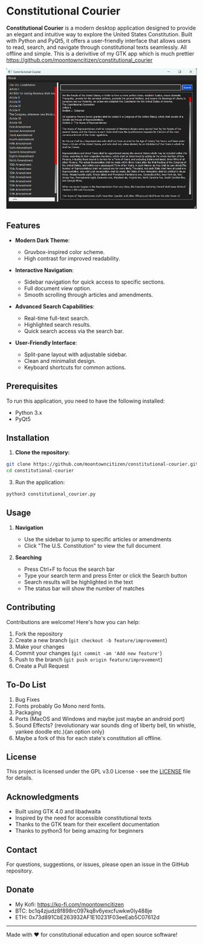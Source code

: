 # Constitutional Courier

**Constitutional Courier** is a modern desktop application designed to provide an elegant and intuitive way to explore the United States Constitution. Built with Python and PyQt5, it offers a user-friendly interface that allows users to read, search, and navigate through constitutional texts seamlessly. All offline and simple. This is a derivitive of my GTK app which is much prettier https://github.com/moontowncitizen/constitutional_courier

![Constitutional Courier Screenshot](app.png)  


## Features

- **Modern Dark Theme**: 
  - Gruvbox-inspired color scheme.
  - High contrast for improved readability.

- **Interactive Navigation**:
  - Sidebar navigation for quick access to specific sections.
  - Full document view option.
  - Smooth scrolling through articles and amendments.

- **Advanced Search Capabilities**:
  - Real-time full-text search.
  - Highlighted search results.
  - Quick search access via the search bar.

- **User-Friendly Interface**:
  - Split-pane layout with adjustable sidebar.
  - Clean and minimalist design.
  - Keyboard shortcuts for common actions.

## Prerequisites

To run this application, you need to have the following installed:

- Python 3.x
- PyQt5

## Installation

1. **Clone the repository:**
```bash
git clone https://github.com/moontowncitizen/constitutional-courier.git
cd constitutional-courier
```

3. Run the application:
```bash
python3 constitutional_courier.py
```

## Usage

1. **Navigation**
   - Use the sidebar to jump to specific articles or amendments
   - Click "The U.S. Constitution" to view the full document

2. **Searching**
   - Press Ctrl+F to focus the search bar
   - Type your search term and press Enter or click the Search button
   - Search results will be highlighted in the text
   - The status bar will show the number of matches

## Contributing

Contributions are welcome! Here's how you can help:

1. Fork the repository
2. Create a new branch (`git checkout -b feature/improvement`)
3. Make your changes
4. Commit your changes (`git commit -am 'Add new feature'`)
5. Push to the branch (`git push origin feature/improvement`)
6. Create a Pull Request

## To-Do List

1. Bug Fixes
2. Fonts probably Go Mono nerd fonts.
3. Packaging
4. Ports (MacOS and Windows and maybe just maybe an android port)
5. Sound Effects? (revolutionary war sounds ding of liberty bell, tin whistle, yankee doodle etc.){an option only}
6. Maybe a fork of this for each state's constitution all offline.

## License

This project is licensed under the GPL v3.0 License - see the [LICENSE](LICENSE) file for details.

## Acknowledgments

- Built using GTK 4.0 and libadwaita
- Inspired by the need for accessible constitutional texts
- Thanks to the GTK team for their excellent documentation
- Thanks to python3 for being amazing for beginners

## Contact

For questions, suggestions, or issues, please open an issue in the GitHub repository.

## Donate
- My Kofi: https://ko-fi.com/moontowncitizen
- BTC: bc1q4zjudz8f898rc097kq8v6yexcfuwkw0ly488je
- ETH: 0x73d891CbE263932AF1E10231F03eeEab5C07612d
---

Made with ❤️ for constitutional education and open source software!
